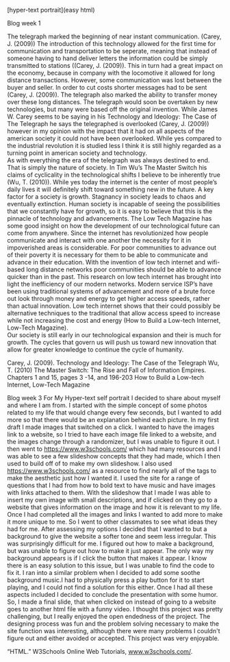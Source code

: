 
[hyper-text portrait](easy html)


Blog week 1

The telegraph marked the beginning of near instant communication. (Carey, J. (2009)) The introduction of this technology allowed for the first time for communication and transportation to be seperate, meaning that instead of someone having to hand deliver letters the information could be simply transmitted to stations ((Carey, J. (2009)). This in turn had a great impact on the economy, because in company with the locomotive it allowed for long distance transactions. However, some communication was lost between the buyer and seller. In order to cut costs shorter messages had to be sent (Carey, J. (2009)). The telegraph also marked the ability to transfer money over these long distances. The telegraph would soon be overtaken by new technologies, but many were based off the original invention. While James W. Carey seems to be saying in his Technology and Ideology: The Case of The Telegraph he says the telegraphed is overlooked (Carey, J. (2009)) however in my opinion with the impact that it had on all aspects of the american society it could not have been overlooked. While yes compared to the industrial revolution it is studied less I think it is still highly regarded as a turning point in american society and technology.	
	As with everything the era of the telegraph was always destined to end. That is simply the nature of society. In Tim Wu’s The Master Switch his claims of cyclicality in the technological shifts I believe to be inherently true (Wu, T. (2010)). While yes today the internet is the center of most people’s daily lives it will definitely shift toward something new in  the future. A key factor for a society is growth. Stagnancy in society leads to chaos and eventually extinction. Human society is incapable of seeing the possibilities that we constantly have for growth, so it is easy to believe that this is the pinnacle of technology and advancements.
	The Low Tech Magazine has some good insight on how the development of our technological future can come from anywhere. Since the internet has revolutionized how people communicate and interact with one another the necessity for it in impoverished areas is considerable. For poor communities to advance out of their poverty it is necessary for them to be able to communicate and advance in their education. With the invention of low tech internet and wifi-based long distance networks poor communities should be able to advance quicker than in the past. This research on low tech internet has brought into light the inefficiency of our modern networks. Modern service ISP’s have been using traditional systems of advancement and more of a brute force out look through money and energy to get higher access speeds, rather than actual innovation. Low tech internet shows that their could possibly be alternative techniques to the traditional that allow access speed to increase while not increasing the cost and energy (How to Build a Low-tech Internet, Low-Tech Magazine). 	
	Our society is still early in our technological expansion and their is much for growth. The cycles that govern us will push us toward new innovation that allow for greater knowledge to continue the cycle of humanity.




Carey, J. (2009). Technology and Ideology: The Case of the Telegraph
Wu, T. (2010) The Master Switch: The Rise and Fall of Information Empires. Chapters 1 and 15, pages 3 -14, and 196-203
How to Build a Low-tech Internet, Low-Tech Magazine


Blog week 3
For My Hyper-text self portrait I decided to share about myself and where I am from. I started with the simple concept of some photos related to my life that would change every few seconds, but I wanted to add more so that there would be an  explanation behind each picture. In my first draft I made images that switched on a click. I wanted to have the images link to a website, so I tried to have each image file linked to a website, and the images change through a randomizer, but I was unable to figure it out. I then went to https://www.w3schools.com/ which had many resources and I was able to see a few slideshow concepts that they had made, which I then used to build off of to make my own slideshow. I also used https://www.w3schools.com/ as a resource to find nearly all of the tags to make the aesthetic just how I wanted it. I used the site for a range of questions that I had from how to bold text to have music and have images with links attached to them. With the slideshow that I made I was able to insert my own image with small descriptions, and if clicked on they go to a website that gives information on the image and how it is relevant to my life. Once I had completed all the images and links I wanted to add more to make it more unique to me. So I went to other classmates to see what ideas they had for me. After assessing my options I decided that I wanted to but a background to give the website a softer tone and seem less irregular. This was surprisingly difficult for me. I figured out how to make a background, but was unable to figure out how to make it just appear. The only way my background appears is if I click the button that makes it appear. I know there is an easy solution to this issue, but I was unable to find the code to fix it. I ran into a similar problem when I decided to add some soothe background music.I had to physically press a play button for it to start playing, and I could not find a solution for this either. Once I had all these aspects included I decided to conclude the presentation with some humor. So, I made a final slide, that when clicked on instead of going to a website goes to another html file with a funny video. I thought this project was pretty challenging, but I really enjoyed the open endedness of the project. The designing process was fun and the problem solving necessary to  make the site function was interesting, although there were many problems I couldn't figure out and either avoided or accepted. This project was very enjoyable.


“HTML.” W3Schools Online Web Tutorials, www.w3schools.com/.

